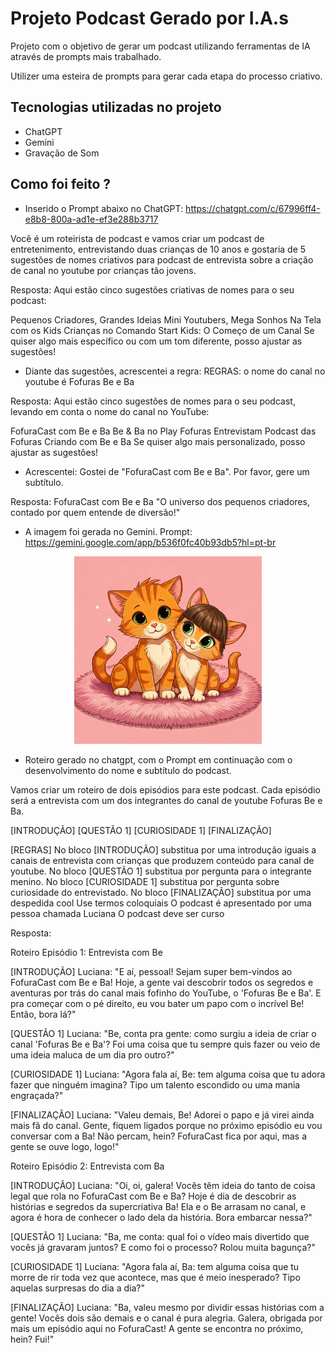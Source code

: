# Projeto Podcast Gerado por I.A.s

Projeto com o objetivo de gerar um podcast utilizando ferramentas de IA através de prompts mais trabalhado.

Utilizer uma esteira de prompts para gerar cada etapa do processo criativo.

## Tecnologias utilizadas no projeto

- ChatGPT
- Gemini
- Gravação de Som

## Como foi feito ?

- Inserido o Prompt abaixo no ChatGPT: https://chatgpt.com/c/67996ff4-e8b8-800a-ad1e-ef3e288b3717

Você é um roteirista de podcast e vamos criar um podcast de entretenimento, entrevistando duas crianças de 10 anos e gostaria de 5 sugestões de nomes criativos para podcast de entrevista sobre a criação de canal no youtube por crianças tão jovens.

Resposta:
Aqui estão cinco sugestões criativas de nomes para o seu podcast:

Pequenos Criadores, Grandes Ideias
Mini Youtubers, Mega Sonhos
Na Tela com os Kids
Crianças no Comando
Start Kids: O Começo de um Canal
Se quiser algo mais específico ou com um tom diferente, posso ajustar as sugestões!

- Diante das sugestões, acrescentei a regra:
REGRAS: o nome do canal no youtube é Fofuras Be e Ba

Resposta:
Aqui estão cinco sugestões de nomes para o seu podcast, levando em conta o nome do canal no YouTube:

FofuraCast com Be e Ba
Be & Ba no Play
Fofuras Entrevistam
Podcast das Fofuras
Criando com Be e Ba
Se quiser algo mais personalizado, posso ajustar as sugestões!

- Acrescentei:
Gostei de "FofuraCast com Be e Ba". Por favor, gere um subtítulo.

Resposta:
FofuraCast com Be e Ba
"O universo dos pequenos criadores, contado por quem entende de diversão!"

- A imagem foi gerada no Gemini.
Prompt:
https://gemini.google.com/app/b536f0fc40b93db5?hl=pt-br

<p align="center">
<img 
    src="./assets/gatinhos.jfif"
    width="300"
/>
</p>


- Roteiro gerado no chatgpt, com o Prompt em continuação com o desenvolvimento do nome e subtítulo do podcast.

Vamos criar um roteiro de dois episódios para este podcast.
Cada episódio será a entrevista com um dos integrantes do canal de youtube Fofuras Be e Ba.

[INTRODUÇÃO]
[QUESTÃO 1]
[CURIOSIDADE 1]
[FINALIZAÇÃO]

[REGRAS]
No bloco [INTRODUÇÃO] substitua por uma introdução iguais a canais de entrevista com crianças que produzem conteúdo para canal de youtube.
No bloco [QUESTÃO 1] substitua por pergunta para o integrante menino.
No bloco [CURIOSIDADE 1] substitua por pergunta sobre curiosidade do entrevistado.
No bloco [FINALIZAÇÃO] substitua por uma despedida cool
Use termos coloquiais
O podcast é apresentado por uma pessoa chamada Luciana
O podcast deve ser curso


Resposta:

Roteiro Episódio 1: Entrevista com Be

[INTRODUÇÃO]
Luciana: "E aí, pessoal! Sejam super bem-vindos ao FofuraCast com Be e Ba! Hoje, a gente vai descobrir todos os segredos e aventuras por trás do canal mais fofinho do YouTube, o 'Fofuras Be e Ba'. E pra começar com o pé direito, eu vou bater um papo com o incrível Be! Então, bora lá?"

[QUESTÃO 1]
Luciana: "Be, conta pra gente: como surgiu a ideia de criar o canal 'Fofuras Be e Ba'? Foi uma coisa que tu sempre quis fazer ou veio de uma ideia maluca de um dia pro outro?"

[CURIOSIDADE 1]
Luciana: "Agora fala aí, Be: tem alguma coisa que tu adora fazer que ninguém imagina? Tipo um talento escondido ou uma mania engraçada?"

[FINALIZAÇÃO]
Luciana: "Valeu demais, Be! Adorei o papo e já virei ainda mais fã do canal. Gente, fiquem ligados porque no próximo episódio eu vou conversar com a Ba! Não percam, hein? FofuraCast fica por aqui, mas a gente se ouve logo, logo!"

Roteiro Episódio 2: Entrevista com Ba

[INTRODUÇÃO]
Luciana: "Oi, oi, galera! Vocês têm ideia do tanto de coisa legal que rola no FofuraCast com Be e Ba? Hoje é dia de descobrir as histórias e segredos da supercriativa Ba! Ela e o Be arrasam no canal, e agora é hora de conhecer o lado dela da história. Bora embarcar nessa?"

[QUESTÃO 1]
Luciana: "Ba, me conta: qual foi o vídeo mais divertido que vocês já gravaram juntos? E como foi o processo? Rolou muita bagunça?"

[CURIOSIDADE 1]
Luciana: "Agora fala aí, Ba: tem alguma coisa que tu morre de rir toda vez que acontece, mas que é meio inesperado? Tipo aquelas surpresas do dia a dia?"

[FINALIZAÇÃO]
Luciana: "Ba, valeu mesmo por dividir essas histórias com a gente! Vocês dois são demais e o canal é pura alegria. Galera, obrigada por mais um episódio aqui no FofuraCast! A gente se encontra no próximo, hein? Fui!"

